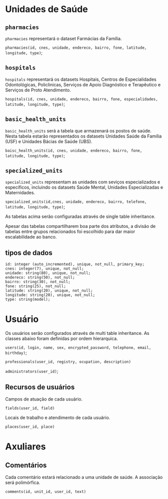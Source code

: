 # Unidades de Saúde

## `pharmacies`

`pharmacies` representará o dataset Farmácias da Família.

`pharmacies(id, cnes, unidade, endereco, bairro, fone, latitude, longitude,
type)`;
 
 ## `hospitals`
 
 `hospitals` representará os datasets Hospitais, Centros de
 Especialidades Odontológicas, Policlinicas, Serviços de Apoio Diagnóstico
 e Terapêutico e Serviços de Proto Atendimento.
 
 `hospitals(id, cnes, unidade, endereco, bairro, fone, especialidades,
 latitude, longitude, type)`;
 
 ## `basic_health_units`
 
 `basic_health_units` será a tabela que armazenará os postos de saúde. Nesta
 tabela estarão representados os datasets Unidades Saúde da Família (USF) e
 Unidades Bácias de Saúde (UBS).
 
 `baisc_health_units(id, cnes, unidade, endereco, bairro, fone, latitude,
 longitude, type)`;
 
 ## `specialized_units`
 
 `specialized_units` representam as unidades com seviços especializados e
 específicos, incluindo os datasets Saúde Mental, Unidades Especializadas e
 Maternidades.
 
 `specialized_units(id,cnes, unidade, endereco, bairro, telefone, latitude,
 longitude, type)`;
 
 As tabelas acima serão configuradas através de single table inheritance.
 
 Apesar das tabelas compartilharem boa parte dos atributos, a divisão de
 tabelas entre grupos relacionados foi escolhido para dar maior
 escalabilidade ao banco.
 
 ## tipos de dados
 
 ```
 id: integer (auto_incremented), unique, not_null, primary_key;
 cnes: integer(7), unique, not_null;
 unidade: string(80), unique, not_null;
 endereco: string(50), not_null;
 bairro: string(30), not_null;
 fone: string(25), not_null;
 latitude: string(20), unique, not_null;
 longitude: string(20), unique, not_null;
 type: string(model);
 ```
 
 # Usuário
 
 Os usuários serão configurados através de multi table inheritance. As
 classes abaixo foram definidas por ordem hierarquica.
 
 `users(id, login, name, sex, encrypted_password, telephone, email,
 birthday)`;
 
 `professionals(user_id, registry, ocupation, description)`
 
 `administrators(user_id)`;
 
 ## Recursos de usuários
 
 Campos de atuação de cada usuário.
 
 `fields(user_id, field)`
 
 Locais de trabalho e atendimento de cada usuário.
 
 `places(user_id, place)`
 
 # Axuliares
 
 ## Comentários
 
 Cada comentário estará relacionado a uma unidade de saúde. A associação
 será polimórfica.
 
 `comments(id, unit_id, user_id, text)`
